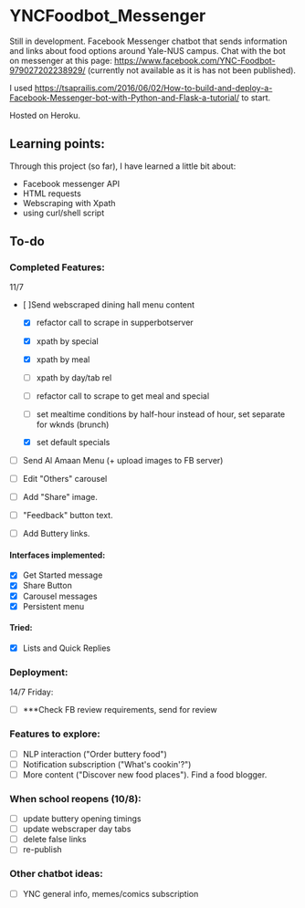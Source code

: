 # YNCFoodbot_Messenger

Still in development. 
Facebook Messenger chatbot that sends information and links about food options around Yale-NUS campus. 
Chat with the bot on messenger at this page: https://www.facebook.com/YNC-Foodbot-979027202238929/ (currently not available as it is has not been published). 

I used https://tsaprailis.com/2016/06/02/How-to-build-and-deploy-a-Facebook-Messenger-bot-with-Python-and-Flask-a-tutorial/ to start. 

Hosted on Heroku. 

## Learning points: 

Through this project (so far), I have learned a little bit about: 

- Facebook messenger API
- HTML requests
- Webscraping with Xpath
- using curl/shell script

## To-do

### Completed Features:


11/7
- [ ]Send webscraped dining hall menu content
    - [X] refactor call to scrape in supperbotserver
    - [X] xpath by special
    - [X] xpath by meal
    - [ ] xpath by day/tab rel
    - [ ] refactor call to scrape to get meal and special
    - [ ] set mealtime conditions by half-hour instead of hour, set separate for wknds (brunch)
    - [X] set default specials


- [ ] Send Al Amaan Menu (+ upload images to FB server)
- [ ] Edit "Others" carousel
- [ ] Add "Share" image.
- [ ] "Feedback" button text.
- [ ] Add Buttery links.


#### Interfaces implemented:

- [X] Get Started message
- [X] Share Button
- [X] Carousel messages
- [X] Persistent menu

#### Tried:
- [X] Lists and Quick Replies

### Deployment:

14/7 Friday:
- [ ] ***Check FB review requirements, send for review

### Features to explore: 

- [ ] NLP interaction ("Order buttery food")
- [ ] Notification subscription ("What's cookin'?")
- [ ] More content ("Discover new food places"). Find a food blogger. 

### When school reopens (10/8):

- [ ] update buttery opening timings
- [ ] update webscraper day tabs
- [ ] delete false links
- [ ] re-publish

### Other chatbot ideas:
- [ ] YNC general info, memes/comics subscription 


